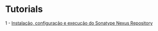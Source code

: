# Tutorials
1 - [Instalação, configuração e execução do Sonatype Nexus Repository](https://github.com/snuknu/Tutorials/blob/main/NEXUS-TUTORIAL.md)
